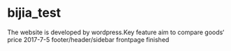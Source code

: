 # bijia_test
The website is developed by wordpress.Key feature aim to compare goods‘ price
2017-7-5 footer/header/sidebar frontpage finished
